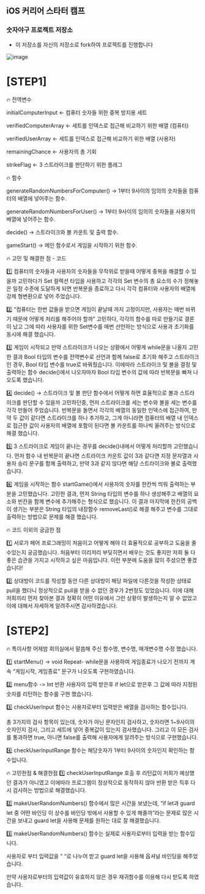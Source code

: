 ## iOS 커리어 스타터 캠프

### 숫자야구 프로젝트 저장소

- 이 저장소를 자신의 저장소로 fork하여 프로젝트를 진행합니다

![image](https://user-images.githubusercontent.com/98506825/163377965-584a5274-c412-4956-b04f-b4aed86ee62e.png)

# [STEP1]
🔥 전역변수

initialComputerInput ← 컴퓨터 숫자들 위한 중복 방지용 세트

verifiedComputerArray ← 세트를 인덱스로 접근해 비교하기 위한 배열 (컴퓨터)

verifiedUserArray ← 세트를 인덱스로 접근해 비교하기 위한 배열 (사용자)

remainingChance ← 사용자의 총 기회

strikeFlag ← 3 스트라이크를 판단하기 위한 플레그

🔥 함수

generateRandomNumbersForComputer() → 1부터 9사이의 임의의 숫자들을 컴퓨터의 배열에 넣어주는 함수.

generateRandomNumbersForUser() → 1부터 9사이의 임의의 숫자들을 사용자의 배열에 넣어주는 함수.

decide() → 스트라이크와 볼 카운트 및 출력 함수.

gameStart() → 메인 함수로서 게임을 시작하기 위한 함수.

🔥 고민 및 해결한 점 - 코드

1️⃣ 컴퓨터의 숫자들과 사용자의 숫자들을 무작위로 받을때 어떻게 중복을 해결할 수 있을까 고민하다가 Set 컬렉션 타입을 사용하고 각각의 Set 변수의 총 요소의 수가 정해놓은 일정 수준에 도달하게 되면 반복문을 종료하고 다시 각각 컴퓨터와 사용자의 배열에 강제 형변환으로 넣어 주었습니다.

2️⃣ “컴퓨터는 한번 값들을 받으면 게임이 끝날때 까지 고정이지만, 사용자는 매번 바뀌기 때문에 어떻게 처리를 해주어야 할까” 고민하다, 각각의 함수를 따로 만들기로 결론이 났고 그에 따라 사용자를 위한 Set변수를 매번 선언하는 방식으로 사용과 초기화를 동시에 해결 했습니다.

3️⃣ 게임이 시작되고 만약 스트라이크가 나오는 상황에서 어떻게 while문을 나올지 고민한 결과 Bool 타입의 변수를 전역변수로 선언과 함께 false로 초기화 해주고 스트라이크인 경우, Bool 타입 변수를 true로 바꿔줬습니다. 이에따라 스트라이크 및 볼을 결정 및 출력하는 함수 decide()에서 나오자마자 Bool 타입 변수의 값에 따라 반복문을 빠져 나오도록 했습니다.

4️⃣ decide() → 스트라이크 및 볼 판단 함수에서 어떻게 하면 효율적으로 볼과 스트라이크를 판단할 수 있을까 고민하던중, 먼저 스트라이크를 세는 변수와 볼을 세는 변수를 각각 만들어 주었습니다. 반복문을 돌면서 각각의 배열의 동일한 인덱스에 접근하여, 만약 두 값이 같다면 스트라이크를 하나 추가하고, 그게 아니라면 컴퓨터의 배열 내 인덱스로 접근한 값이 사용자의 배열에 포함이 된다면 볼 카운트를 하나씩 올려주는 방식으로 해결 했습니다.

5️⃣ 3 스트라이크로 게임이 끝나는 경우를 decide()내에서 어떻게 처리할까 고민했습니다. 먼저 함수 내 반복문이 끝나면 스트라이크 카운트 값이 3과 같다면 지정 문자열과 사용자 승리 문구를 함께 출력하고, 만약 3과 같지 않다면 해당 스트라이크와 볼로 출력했습니다.

6️⃣ 게임을 시작하는 함수 startGame()에서 사용자의 숫자를 한칸씩 띄워 출력하는 부분을 고민했습니다. 고민한 결과, 먼저 String 타입의 변수를 하나 생성해주고 배열의 요소와 빈칸을 함께 변수에 추가해주는 형식으로 했습니다. 이 결과 마지막에 한칸의 공백이 생기는 부분은 String 타입의 내장함수 removeLast()로 해결 해주고 변수를 그대로 출력하는 방법으로 문제를 해결 했습니다.

🔥 코드 이외의 궁금한 점

1️⃣ 서로가 페어 프로그래밍이 처음이고 어떻게 해야 더 효율적으로 공부하고 도움을 줄 수있는지 궁금했습니다. 처음부터 이리저리 부딪히면서 배우는 것도 좋지만 저희 둘 다 좋은 습관을 가지고 시작하고 싶은 마음입니다. 이런 부분에 도움을 많이 주셨으면 좋겠습니다!

2️⃣ 상대방이 코드를 작성할 동안 다른 상대방이 해당 파일에 다른것을 작성한 상태로 pull을 했더니 정상적으로 pull을 받을 수 없던 경우가 2번정도 있었습니다. 이에 대해 저희끼리 먼저 찾아본 결과 정확히 어떤 이유에서 그런 상황이 발생하는지 알 수 없었고 이에 대해서 자세하게 알려주시면 감사하겠습니다.

# [STEP2]
🔥 특이사항
어제밤 회의실에서 말씀해 주신 함수명, 변수명, 매개변수명 수정 했습니다.

1️⃣ startMenu() -> void
Repeat- while문을 사용하여 게임종료가 나오기 전까지 계속 “게임시작, 게임종료” 문구가 나오도록 구현하였습니다.

2️⃣ menu함수 -> Int 반환
사용자의 입력 받은후 if let으로 받은후 그 값에 따라 지정된 숫자를 리턴하는 함수를 구현 했습니다.

3️⃣ checkUserInput 함수는 사용자로부터 입력받은 배열을 검사하는 함수입니다.

총 3가지의 검사 항목이 있는데, 숫자가 아닌 문자인지 검사하고, 숫자라면 1~9사이의 숫자인지 검사,
그리고 세트에 넣어 중복값이 있는지 검사했습니다. 그리고 이 모든 검사를 통과하면 true, 아니면 false를 출력해 사용자에게 알려주는 방식으로 구현했습니다.

4️⃣ checkUserInputRange 함수는 해당숫자가 1부터 9사이의 숫자인지 확인하는 함수입니다.

🔥 고민한점 & 해결한점
1️⃣ checkUserInputRange 호출 후 리턴값이 저희가 예상했던 결과가 아니였고 이에따라 프로그램이 정상적으로 동작하지 않아 반환 받은 직후 다시 검사하는 방법으로 해결했습니다.

2️⃣ makeUserRandomNumbers() 함수에서 많은 시간을 보냈는데, “if let과 guard let 중 어떤 바인딩 이 상수를 바인딩 밖에서 사용할 수 있게 해줄까”라는 문제로 많은 시간을 보내고 guard let을 사용해 문제를 원하는 대로 잘 해결했습니다.

3️⃣ makeUserRandomNumbers() 함수는 실제로 사용자로부터 입력을 받는 함수입니다.

사용자로 부터 입력값을 “ “로 나누어 받고 guard let을 사용해 옵셔널 바인딩을 해주었습니다.

만약 사용자로부터의 입력값이 유효하지 않은 경우 재귀함수를 이용해 다시 받도록 하였습니다.
